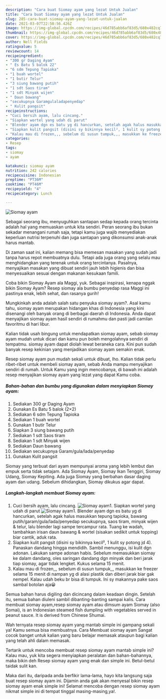 ```yaml
---
description: "Cara buat Siomay ayam yang lezat Untuk Jualan"
title: "Cara buat Siomay ayam yang lezat Untuk Jualan"
slug: 285-cara-buat-siomay-ayam-yang-lezat-untuk-jualan
date: 2021-03-07T22:58:56.426Z
image: https://img-global.cpcdn.com/recipes/46d785abb6af83d5/680x482cq70/siomay-ayam-foto-resep-utama.jpg
thumbnail: https://img-global.cpcdn.com/recipes/46d785abb6af83d5/680x482cq70/siomay-ayam-foto-resep-utama.jpg
cover: https://img-global.cpcdn.com/recipes/46d785abb6af83d5/680x482cq70/siomay-ayam-foto-resep-utama.jpg
author: Nell Fields
ratingvalue: 5
reviewcount: 14
recipeingredient:
- "300 gr Daging Ayam"
- " Es Batu 5 balok 22"
- "6 sdm Tepung Tapioka"
- "1 buah wortel"
- "1 butir Telur"
- "3 siung bawang putih"
- "1 sdt Saos tiram"
- "1 sdt Minyak wijen"
- " Daun bawang"
- "secukupnya Garamgulaladapenyedap"
- " Kulit pangsit"
recipeinstructions:
- "Cuci bersih ayam, lalu cincang."
- "Siapkan wortel yang udah di parut"
- "Blender ayam dgn es batu yg di hancurkan, setelah agak halus masukkan tepung tapioka, bawang putih/garam/gula/lada/penyedap secukupnya, saos tiram, minyak wijen &amp; telur, lalu blender lagi sampe tercampur rata. Tuang ke wadah, tambahkan irisan daun bawang &amp; wortel (sisakan sedikit untuk topping) biar cantik, aduk rata."
- "Siapkan kulit pangsit (disini sy bikinnya kecil², 1 kulit sy potong jd 4). Panaskan dandang hingga mendidih. Sambil menunggu, isi kulit dgn adonan. Lakukan sampe adonan habis. Sebelum memasukkan siomay ke dalam dandang, oles saringan dandang dgn minyak dan beri jarak tiap siomay, agar tidak lengket. Kukus selama 15 menit."
- "Kalau mau di frozen,,, sebelum di susun tumpuk,,, masukkan ke freezer selama 15 menit di nampan yg di alasi plastik dan diberi jarak biar gak nempel. Kalau udah beku br bisa di tumpuk. Ini sy makannya pake saos sambal botolan aja😀"
categories:
- Resep
tags:
- siomay
- ayam

katakunci: siomay ayam 
nutrition: 242 calories
recipecuisine: Indonesian
preptime: "PT36M"
cooktime: "PT46M"
recipeyield: "4"
recipecategory: Lunch

---
```



![Siomay ayam](https://img-global.cpcdn.com/recipes/46d785abb6af83d5/680x482cq70/siomay-ayam-foto-resep-utama.jpg)

Sebagai seorang ibu, menyuguhkan santapan sedap kepada orang tercinta adalah hal yang memuaskan untuk kita sendiri. Peran seorang ibu bukan sekadar menangani rumah saja, tetapi kamu juga wajib menyediakan keperluan nutrisi terpenuhi dan juga santapan yang dikonsumsi anak-anak harus mantab.

Di zaman  saat ini, kalian memang bisa memesan masakan yang sudah jadi tanpa harus repot membuatnya dulu. Tetapi ada juga orang yang selalu mau menghidangkan yang terenak untuk orang tercintanya. Pasalnya, menyajikan masakan yang dibuat sendiri jauh lebih higienis dan bisa menyesuaikan sesuai dengan makanan kesukaan famili. 

Coba bikin Siomay Ayam ala Maggi, yuk. Sebagai inspirasi, kenapa nggak bikin Siomay Ayam? Resep siomay ala bumbu penyedap rasa Maggi ini pastinya enak, lebih sehat, dan rasanya gurih!

Mungkinkah anda adalah salah satu penyuka siomay ayam?. Asal kamu tahu, siomay ayam merupakan hidangan khas di Indonesia yang kini disenangi oleh banyak orang di berbagai daerah di Indonesia. Anda dapat menyajikan siomay ayam hasil sendiri di rumahmu dan pasti jadi camilan favoritmu di hari libur.

Kalian tidak usah bingung untuk mendapatkan siomay ayam, sebab siomay ayam mudah untuk dicari dan kamu pun boleh mengolahnya sendiri di tempatmu. siomay ayam dapat diolah lewat beraneka cara. Kini pun sudah banyak resep kekinian yang menjadikan siomay ayam semakin enak.

Resep siomay ayam pun mudah sekali untuk dibuat, lho. Kalian tidak perlu ribet-ribet untuk membeli siomay ayam, sebab Anda mampu menyajikan sendiri di rumah. Untuk Kamu yang ingin mencobanya, di bawah ini adalah resep menyajikan siomay ayam yang lezat yang dapat Kamu coba.

<!--inarticleads1-->

##### Bahan-bahan dan bumbu yang digunakan dalam menyiapkan Siomay ayam:

1. Sediakan 300 gr Daging Ayam
1. Gunakan  Es Batu 5 balok (2×2)
1. Sediakan 6 sdm Tepung Tapioka
1. Sediakan 1 buah wortel
1. Gunakan 1 butir Telur
1. Siapkan 3 siung bawang putih
1. Sediakan 1 sdt Saos tiram
1. Sediakan 1 sdt Minyak wijen
1. Sediakan  Daun bawang
1. Sediakan secukupnya Garam/gula/lada/penyedap
1. Gunakan  Kulit pangsit


Siomay yang terbuat dari ayam mempunyai aroma yang lebih lembut dan empuk serta tidak setajam. Ada Siomay Ayam, Siomay Ikan Tenggiri, Siomay Udang, Siomay Kepiting. Ada juga Siomay yang berbahan dasar daging ayam dan udang. Sebelum dihidangkan, Siomay dikukus agar dapat. 

<!--inarticleads2-->

##### Langkah-langkah membuat Siomay ayam:

1. Cuci bersih ayam, lalu cincang.
<img src="https://img-global.cpcdn.com/steps/5ed523727f43d4a4/160x128cq70/siomay-ayam-langkah-memasak-1-foto.jpg" alt="Siomay ayam">1. Siapkan wortel yang udah di parut
<img src="https://img-global.cpcdn.com/steps/f327cbde7d827ae9/160x128cq70/siomay-ayam-langkah-memasak-2-foto.jpg" alt="Siomay ayam">1. Blender ayam dgn es batu yg di hancurkan, setelah agak halus masukkan tepung tapioka, bawang putih/garam/gula/lada/penyedap secukupnya, saos tiram, minyak wijen &amp; telur, lalu blender lagi sampe tercampur rata. Tuang ke wadah, tambahkan irisan daun bawang &amp; wortel (sisakan sedikit untuk topping) biar cantik, aduk rata.
1. Siapkan kulit pangsit (disini sy bikinnya kecil², 1 kulit sy potong jd 4). Panaskan dandang hingga mendidih. Sambil menunggu, isi kulit dgn adonan. Lakukan sampe adonan habis. Sebelum memasukkan siomay ke dalam dandang, oles saringan dandang dgn minyak dan beri jarak tiap siomay, agar tidak lengket. Kukus selama 15 menit.
1. Kalau mau di frozen,,, sebelum di susun tumpuk,,, masukkan ke freezer selama 15 menit di nampan yg di alasi plastik dan diberi jarak biar gak nempel. Kalau udah beku br bisa di tumpuk. Ini sy makannya pake saos sambal botolan aja😀


Semua bahan harus digiling dan dicincang dalam keadaan dingin. Setelah itu, semua bahan diuleni sambil dibanting-banting sampai kalis. Cara membuat siomay ayam,resep siomay ayam atau dimsum ayam Siomay (also Somai), is an Indonesian steamed fish dumpling with vegetables served in peanut sauce. It is derived from Chinese Shumai. 

Wah ternyata resep siomay ayam yang mantab simple ini gampang sekali ya! Kamu semua bisa membuatnya. Cara Membuat siomay ayam Sangat cocok banget untuk kalian yang baru belajar memasak ataupun bagi kalian yang telah ahli dalam memasak.

Tertarik untuk mencoba membuat resep siomay ayam mantab simple ini? Kalau mau, yuk kita segera menyiapkan peralatan dan bahan-bahannya, maka bikin deh Resep siomay ayam yang enak dan simple ini. Betul-betul taidak sulit kan. 

Maka dari itu, daripada anda berfikir lama-lama, hayo kita langsung saja buat resep siomay ayam ini. Dijamin anda gak akan menyesal bikin resep siomay ayam enak simple ini! Selamat mencoba dengan resep siomay ayam nikmat simple ini di tempat tinggal masing-masing,ya!.

